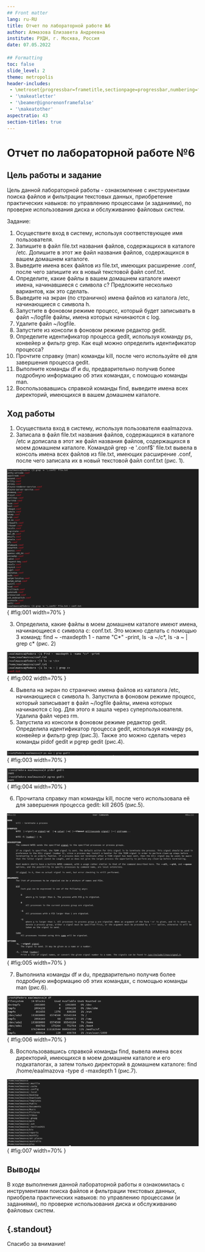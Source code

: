 ```yaml
---
## Front matter
lang: ru-RU
title: Отчет по лабораторной работе №6
author: Алмазова Елизавета Андреевна
institute: РУДН, г. Москва, Россия
date: 07.05.2022

## Formatting
toc: false
slide_level: 2
theme: metropolis
header-includes: 
 - \metroset{progressbar=frametitle,sectionpage=progressbar,numbering=fraction}
 - '\makeatletter'
 - '\beamer@ignorenonframefalse'
 - '\makeatother'
aspectratio: 43
section-titles: true
---
```


# Отчет по лабораторной работе №6

## Цель работы и задание

Цель данной лабораторной работы - ознакомление с инструментами поиска файлов и фильтрации текстовых данных, приобретение практических навыков: по управлению процессами (и заданиями), по проверке использования диска и обслуживанию файловых систем.

Задание:

1. Осуществите вход в систему, используя соответствующее имя пользователя.
2. Запишите в файл file.txt названия файлов, содержащихся в каталоге /etc. Допишите в этот же файл названия файлов, содержащихся в вашем домашнем каталоге.
3. Выведите имена всех файлов из file.txt, имеющих расширение .conf, после чего запишите их в новый текстовой файл conf.txt.
4. Определите, какие файлы в вашем домашнем каталоге имеют имена, начинавшиеся с символа c? Предложите несколько вариантов, как это сделать.
5. Выведите на экран (по странично) имена файлов из каталога /etc, начинающиеся с символа h.
6. Запустите в фоновом режиме процесс, который будет записывать в файл ~/logfile файлы, имена которых начинаются с log.
7. Удалите файл ~/logfile.
8. Запустите из консоли в фоновом режиме редактор gedit.
9. Определите идентификатор процесса gedit, используя команду ps, конвейер и фильтр grep. Как ещё можно определить идентификатор процесса?
10. Прочтите справку (man) команды kill, после чего используйте её для завершения процесса gedit.
11. Выполните команды df и du, предварительно получив более подробную информацию об этих командах, с помощью команды man.
12. Воспользовавшись справкой команды find, выведите имена всех директорий, имеющихся в вашем домашнем каталоге.

## Ход работы

1. Осуществила вход в систему, используя пользователя eaalmazova.
2. Записала в файл file.txt названия файлов, содержащихся в каталоге /etc и дописала в этот же файл названия файлов, содержащихся в моем домашнем каталоге. Командой grep -e '\.conf$' file.txt вывела в консоль имена всех файлов из file.txt, имеющих расширение .conf, после чего записала их в новый текстовой файл conf.txt (рис. 1).

![Рисунок 1 - Вывод в консоль имен из file.txt, имеющих расширение .conf](image/1.png){ #fig:001 width=70% }

3. Определила, какие файлы в моем домашнем каталоге имеют имена, начинающиеся с символа c: conf.txt. Это можно сделать с помощью 3 команд: find ~ -maxdepth 1 - name "C*" -print, ls -a ~/c*, ls -a ~ | grep c* (рис. 2)

![Рисунок 2 - Поиск в домашнем каталоге файлов, начинающихся с символа c](image/2.png){ #fig:002 width=70% }

4. Вывела на экран по странично имена файлов из каталога /etc, начинающиеся с символа h. Запустила в фоновом режиме процесс, который записывает в файл ~/logfile файлы, имена которых начинаются с log. Для этого я зашла через суперпользователя. Удалила файл через rm.
5. Запустила из консоли в фоновом режиме редактор gedit. Определила идентификатор процесса gedit, используя команду ps, конвейер и фильтр grep (рис.3). Также это можно сделать через команды pidof gedit и pgrep gedit (рис.4).

![Рисунок 3 - ps aux | grep gedit](image/3.png){ #fig:003 width=70% }

![Рисунок 4 - Другие способы нахождения PID](image/4.png){ #fig:004 width=70% }

6. Прочитала справку man команды kill, после чего использовала её для завершения процесса gedit: kill 2605 (рис.5).

![Рисунок 5 - man kill](image/5.png){ #fig:005 width=70% }

7. Выполнила команды df и du, предварительно получив более подробную информацию об этих командах, с помощью команды man (рис.6).

![Рисунок 6 - Выполнение команды df](image/6.png){ #fig:006 width=70% }

8. Воспользовавшись справкой команды find, вывела имена всех директорий, имеющихся в моем домашнем каталоге и его подкаталогах, а затем только директорий в домашнем каталоге: find /home/eaalmazova -type d -maxdepth 1 (рис.7).

![Рисунок 7 - Директории, имеющиеся в домашнем каталоге без учета его подкаталогов](image/7.png){ #fig:007 width=70% }

## Выводы

В ходе выполнения данной лабораторной работы я ознакомилась с инструментами поиска файлов и фильтрации текстовых данных, приобрела практических навыков: по управлению процессами (и заданиями), по проверке использования диска и обслуживанию файловых систем.

## {.standout}

Спасибо за внимание!
